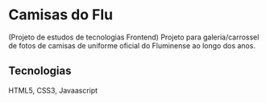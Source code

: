 # Camisas do Flu
(Projeto de estudos de tecnologias Frontend)
Projeto para galeria/carrossel de fotos de camisas de uniforme oficial do Fluminense ao longo dos anos.

## Tecnologias
HTML5, CSS3, Javaascript